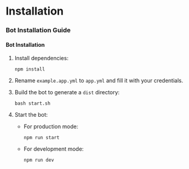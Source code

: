 # Installation

### Bot Installation Guide

#### Bot Installation

1.  Install dependencies:

    ```
    npm install
    ```
2. Rename `example.app.yml` to `app.yml` and fill it with your credentials.
3.  Build the bot to generate a `dist` directory:

    ```
    bash start.sh
    ```
4. Start the bot:
   *   For production mode:

       ```
       npm run start
       ```
   *   For development mode:

       ```
       npm run dev
       ```
